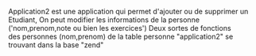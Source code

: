 Application2 est une application qui permet d'ajouter ou de supprimer un Etudiant,
On peut modifier les informations de la personne ('nom,prenom,note ou bien les exercices')
Deux sortes de fonctions   
des personnes (nom,prenom) de la table personne "application2" se trouvant dans la base "zend"
